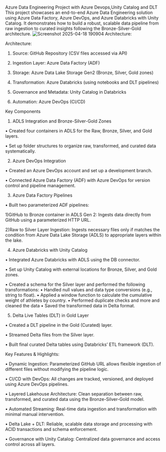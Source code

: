 Azure Data Engineering Project with Azure Devops,Unity Catalog and DLT
This project showcases an end-to-end Azure Data Engineering solution using Azure Data Factory, Azure DevOps, and Azure Databricks with Unity Catalog. It demonstrates how to build a robust, scalable data pipeline from raw ingestion to curated insights following the Bronze-Silver-Gold architecture.
![Screenshot 2025-04-18 190904](https://github.com/user-attachments/assets/5fcbec3f-a29a-4731-8a06-86e241fb60dd)
Architecture:

Architecture:

1. Source: GitHub Repository (CSV files accessed via API)

2. Ingestion Layer: Azure Data Factory (ADF)

3. Storage: Azure Data Lake Storage Gen2 (Bronze, Silver, Gold zones)

4. Transformation: Azure Databricks (using notebooks and DLT pipelines)

5. Governance and Metadata: Unity Catalog in Databricks

6. Automation: Azure DevOps (CI/CD)

Key Components

1. ADLS Integration and Bronze-Silver-Gold Zones

• Created four containers in ADLS for the Raw, Bronze, Silver, and Gold layers.

• Set up folder structures to organize raw, transformed, and curated data systematically.

2. Azure DevOps Integration
   
• Created an Azure DevOps account and set up a development branch.

• Connected Azure Data Factory (ADF) with Azure DevOps for version control and pipeline management.


3. Azure Data Factory Pipelines
   
• Built two parameterized ADF pipelines:

   1)GitHub to Bronze container in ADLS Gen 2: Ingests data directly from GitHub using a parameterized HTTP URL.

   2)Raw to Silver Layer Ingestion: Ingests necessary files only if matches the condition from Azure Data Lake Storage (ADLS) to appropriate layers within the lake.

4. Azure Databricks with Unity Catalog
   
• Integrated Azure Databricks with ADLS using the DB connector.

• Set up Unity Catalog with external locations for Bronze, Silver, and Gold zones.

• Created a schema for the Silver layer and performed the following transformations:
  • Handled null values and data type conversions (e.g., string to float).
  • Applied a window function to calculate the cumulative weight of athletes by country.
  • Performed duplicate checks and more and cleaned the data
  • Saved the transformed data in Delta format.

5. Delta Live Tables (DLT) in Gold Layer
   
• Created a DLT pipeline in the Gold (Curated) layer.

• Streamed Delta files from the Silver layer.

• Built final curated Delta tables using Databricks’ ETL framework (DLT).

Key Features & Highlights:

• Dynamic Ingestion: Parameterized GitHub URL allows flexible ingestion of different files without modifying the pipeline logic.

• CI/CD with DevOps: All changes are tracked, versioned, and deployed using Azure DevOps pipelines.

• Layered Lakehouse Architecture: Clean separation between raw, transformed, and curated data using the Bronze-Silver-Gold model.

• Automated Streaming: Real-time data ingestion and transformation with minimal manual intervention.

• Delta Lake + DLT: Reliable, scalable data storage and processing with ACID transactions and schema enforcement.

• Governance with Unity Catalog: Centralized data governance and access control across all layers.
